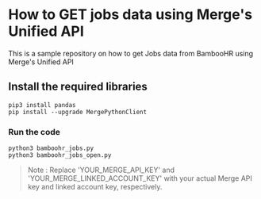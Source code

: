 # How to GET jobs data using Merge's Unified API 

This is a sample repository on how to get Jobs data from BambooHR using Merge's Unified API

## Install the required libraries
```
pip3 install pandas
pip install --upgrade MergePythonClient
```

### Run the code

```
python3 bamboohr_jobs.py
python3 bamboohr_jobs_open.py
```

> Note : Replace 'YOUR_MERGE_API_KEY' and 'YOUR_MERGE_LINKED_ACCOUNT_KEY' with your actual Merge API key and linked account key, respectively.
